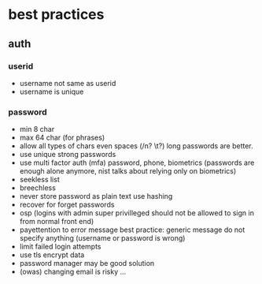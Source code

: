 # best practices

## auth

### userid

- username not same as userid
- username is unique

### password

- min 8 char
- max 64 char (for phrases)
- allow all types of chars even spaces (/n? \t?) long passwords are better.
- use unique strong passwords
- use multi factor auth (mfa) password, phone, biometrics (passwords are enough alone anymore, nist talks about relying only on biometrics)
- seekless list
- breechless
- never store password as plain text use hashing 
- recover for forget passwords
- osp (logins with admin super privilleged should not be allowed to sign in from normal front end)
- payettention to error message best practice: generic message do not specify anything (username or password is wrong)
- limit failed login attempts
- use tls encrypt data
- password manager may be good solution
- (owas) changing email is risky ...
